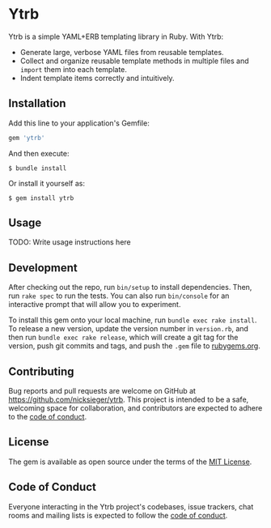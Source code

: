 # Ytrb

Ytrb is a simple YAML+ERB templating library in Ruby. With Ytrb:

- Generate large, verbose YAML files from reusable templates. 
- Collect and organize reusable template methods in multiple files and `import` them into each template.
- Indent template items correctly and intuitively.

## Installation

Add this line to your application's Gemfile:

```ruby
gem 'ytrb'
```

And then execute:

    $ bundle install

Or install it yourself as:

    $ gem install ytrb

## Usage

TODO: Write usage instructions here

## Development

After checking out the repo, run `bin/setup` to install dependencies. Then, run `rake spec` to run the tests. You can also run `bin/console` for an interactive prompt that will allow you to experiment.

To install this gem onto your local machine, run `bundle exec rake install`. To release a new version, update the version number in `version.rb`, and then run `bundle exec rake release`, which will create a git tag for the version, push git commits and tags, and push the `.gem` file to [rubygems.org](https://rubygems.org).

## Contributing

Bug reports and pull requests are welcome on GitHub at https://github.com/nicksieger/ytrb. This project is intended to be a safe, welcoming space for collaboration, and contributors are expected to adhere to the [code of conduct](https://github.com/nicksieger/ytrb/blob/master/CODE_OF_CONDUCT.md).

## License

The gem is available as open source under the terms of the [MIT License](https://opensource.org/licenses/MIT).

## Code of Conduct

Everyone interacting in the Ytrb project's codebases, issue trackers, chat rooms and mailing lists is expected to follow the [code of conduct](https://github.com/nicksieger/ytrb/blob/master/CODE_OF_CONDUCT.md).
